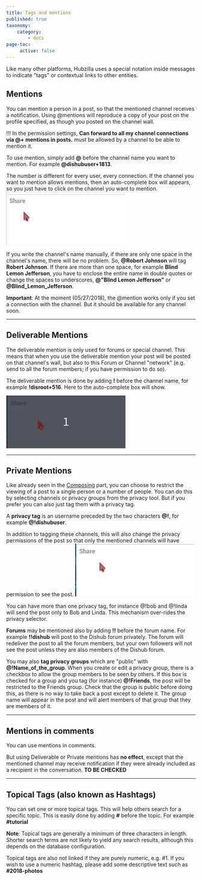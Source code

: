 ```yaml
---
title: Tags and mentions
published: true
taxonomy:
    category:
        - docs
page-toc:
     active: false
---
```


Like many other platforms, Hubzilla uses a special notation inside messages to indicate "tags" or contextual links to other entities.


## Mentions
You can mention a person in a post, so that the mentioned channel receives a notification. Using @mentions will reproduce a copy of your post on the profile specified, as though you posted on the channel wall.

!!! In the permission settings, **Can forward to all my channel connections via @+ mentions in posts.** must be allowed by a channel to be able to mention it.

To use mention, simply add **@** before the channel name you want to mention. For example **@dishubuser+1813**.

The number is different for every user, every connection. If the channel you want to mention allows mentions, then an auto-complete box will appears, so you just have to click on the channel you want to mention.
![mention](en/Mention.gif)

If you write the channel's name manually, if there are only one space in the channel's name, there will be no problem. So, **@Robert Johnson** will tag **Robert Johnson**. If there are more than one space, for example **Blind Lemon Jefferson**, you have to enclose the entire name in double quotes or change the spaces to underscores, **@"Blind Lemon Jefferson"** or **@Blind_Lemon_Jefferson**.

**Important**: At the moment (05/27/2018), the @mention works only if you set a connection with the channel. But it should be available for any channel soon.

---

## Deliverable Mentions
The deliverable mention is only used for forums or special channel. This means that when you use the deliverable mention your post will be posted on that channel's wall, but also to this Forum or Channel "network" (e.g. send to all the forum members; if you have permission to do so).

The deliverable mention is done by adding **!** before the channel name, for example **!disroot+516**. Here to the auto-complete box will show.  

![DeliverableMention](en/DeliverableMention.gif)

---

## Private Mentions
Like already seen in the [Composing](../composing) part, you can choose to restrict the viewing of a post to a single person or a number of people. You can do this by selecting channels or privacy groups from the privacy tool. But if you prefer you can also just tag them with a privacy tag.

A **privacy tag** is an username preceded by the two characters **@!**, for example **@!dishubuser**.

In addition to tagging these channels, this will also change the privacy permissions of the post so that only the mentioned channels will have permission to see the post.
![PrivateMention](en/PrivateMention.gif)

You can have more than one privacy tag, for instance @!bob and @!linda will send the post only to Bob and Linda. This mechanism over-rides the privacy selector.  

**Forums** may be mentioned also by adding **!!** before the forum name. For example **!!dishub** will post to the Dishub forum privately. The forum will redeliver the post to all the forum members, but your own followers will not see the post unless they are also members of the Dishub forum.

You may also **tag privacy groups** which are "public" with **@!Name_of_the_group**. When you create or edit a privacy group, there is a checkbox to allow the group members to be seen by others. If this box is checked for a group and you tag (for instance) **@!Friends**, the post will be restricted to the Friends group. Check that the group is public before doing this, as there is no way to take back a post except to delete it. The group name will appear in the post and will alert members of that group that they are members of it.    

---

## Mentions in comments
You can use mentions in comments.

But using Deliverable or Private mentions has **no effect**, except that the mentioned channel may receive notification if they were already included as a recipient in the conversation. **TO BE CHECKED**

---

## Topical Tags (also known as Hashtags)
You can set one or more topical tags. This will help others search for a specific topic. This is easily done by adding **#** before the topic. For example **#tutorial**

**Note**: Topical tags are generally a minimum of three characters in length.  Shorter search terms are not likely to yield any search results, although this depends on the database configuration.

Topical tags are also not linked if they are purely numeric, e.g. #1. If you wish to use a numeric hashtag, please add some descriptive text such as **#2018-photos**
